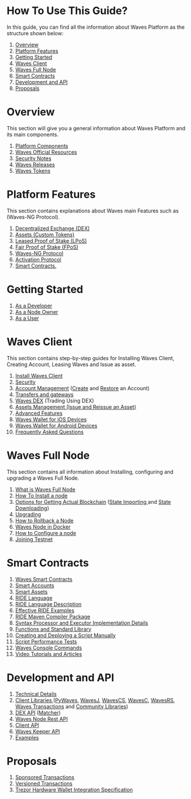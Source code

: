 # How To Use This Guide?

In this guide, you can find all the information about Waves Platform as the structure shown below:

1. [Overview](#overview)
2. [Platform Features](#platform-features)
3. [Getting Started](#getting-started)
4. [Waves Client](#waves-client)
5. [Waves Full Node](#waves-full-node)
6. [Smart Contracts](#smart-contracts)
7. [Development and API](#development-and-api)
8. [Proposals](#proposals)

# Overview

This section will give you a general information about Waves Platform and its main components.

1. [Platform Components](../overview/platform-components.md)
2. [Waves Official Resources](../overview/waves-official-resources.md)
3. [Security Notes](../overview/security-notes.md)
4. [Waves Releases](../overview/waves-releases.md)
5. [Waves Tokens](../overview/waves-tokens.md)

# Platform Features

This section contains explanations about Waves main Features such as \(Waves-NG Protocol\).

1. [Decentralized Exchange \(DEX\)](/platform-features/decentralized-cryptocurrency-exchange-dex.md)
2. [Assets \(Custom Tokens\)](/platform-features/assets-custom-tokens.md)
3. [Leased Proof of Stake \(LPoS\)](/platform-features/leased-proof-of-stake-lpos.md)
4. [Fair Proof of Stake \(FPoS\)](/platform-features/fair-pos.md)
5. [Waves-NG Protocol](/platform-features/waves-ng-protocol.md)
6. [Activation Protocol](/platform-features/activation-protocol.md)
7. [Smart Contracts.](/platform-features/smart-contracts.md)

# Getting Started

1. [As a Developer](/getting-started/as-a-developer.md)
2. [As a Node Owner](/getting-started/as-a-node-owner.md)
3. [As a User](/getting-started/as-a-user.md)

# Waves Client

This section contains step-by-step guides for Installing Waves Client, Creating Account, Leasing Waves and Issue as asset.

1. [Install Waves Client](/waves-client/install-waves-client.md)
2. [Security](/waves-client/security.md)
3. [Account Management](/waves-client/account-management.md) \([Create](/waves-client/account-management/creating-an-account.md) and [Restore](/waves-client/account-management/restore-an-account.md) an Account\)
4. [Transfers and gateways](/waves-client/wallet-management.md)
5. [Waves DEX](/waves-client/waves-dex.md) \(Trading Using DEX\)
6. [Assets Management \(Issue and Reissue an Asset\)](/waves-client/assets-management.md)
7. [Advanced Features](/waves-client/advanced_features.md)
8. [Waves Wallet for iOS Devices](/waves-client/mobile-apps/iOS.md)
9. [Waves Wallet for Android Devices](/waves-client/mobile-apps/android.md)
10. [Frequently Asked Questions](/waves-client/faq.md)

# Waves Full Node

This section contains all information about Installing, configuring and upgrading a Waves Full Node.

1. [What is Waves Full Node](/waves-full-node/what-is-a-full-node.md)
2. [How To Install a node](/waves-full-node/how-to-install-a-node/how-to-install-a-node.md)
3. [Options for Getting Actual Blockchain](/waves-full-node/options-for-getting-actual-blockchain.md)  \([State Importing ](/waves-full-node/options-for-getting-actual-blockchain/export-and-import-from-the-blockchain.md)and [State Downloading](/waves-full-node/options-for-getting-actual-blockchain/state-downloading-and-applying.md)\)
4. [Upgrading](/waves-full-node/upgrading.md)
5. [How to Rollback a Node](/waves-full-node/how-to-rollback-a-node.md)
6. [Waves Node in Docker](/waves-full-node/waves-node-in-docker.md)
7. [How to Configure a node](/waves-full-node/how-to-configure-a-node.md)
8. [Joining Testnet](/waves-full-node/joining-testnet.md)

# Smart Contracts

1. [Waves Smart Contracts](/technical-details/waves-contracts-language-description.md)
2. [Smart Accounts](/technical-details/waves-contracts-language-description/approach-and-capabilities.md)
3. [Smart Assets](/technical-details/smart-assets.md)
4. [RIDE Language](../technical-details/ride-language.md)
5. [RIDE Language Description](../technical-details/ride-language/language-description.md)
6. [Effective RIDE Examples](../technical-details/waves-contracts-language-description/examples/lang-stlib-usage-examples.md)
7. [RIDE Maven Compiler Package](../technical-details/ride-language/maven-compiler.md)
8. [Syntax Processor and Executor Implementation Details](../technical-details/waves-contracts-language-description/implementation-details.md)
9. [Functions and Standard Library](../technical-details/waves-contracts-language-description/standard-library.md)
10. [Creating and Deploying a Script Manually](../technical-details/waves-contracts-language-description/creating-and-deploying-a-script-manually.md)
11. [Script Performance Tests](../technical-details/waves-contracts-language-description/script-performance-tests.md)
12. [Waves Console Commands](../technical-details/waves-contracts-language-description/waves-console-commands.md)
13. [Video Tutorials and Articles](../technical-details/video-tutorials-and-articles.md)

# Development and API

1. [Technical Details](/technical-details/technical-details.md)
2. [Client Libraries ](/development-and-api/client-libraries.md)\([PyWaves](/development-and-api/client-libraries/pywaves.md), [WavesJ](/development-and-api/client-libraries/wavesj.md), [WavesCS](/development-and-api/client-libraries/wavescs.md), [WavesC](/development-and-api/client-libraries/waves-c.md), [WavesRS](/development-and-api/client-libraries/wavesrs.md), [Waves Transactions](/development-and-api/client-libraries/waves-transactions.md) and [Community Libraries](/development-and-api/client-libraries/unofficial-libraries.md)\)
3. [DEX API](/development-and-api/dex-api.md) \([Matcher](/development-and-api/dex-api/matcher.md)\)
4. [Waves Node Rest API](/development-and-api/waves-node-rest-api.md)
5. [Client API](/development-and-api/client-api/overview.md)
6. [Waves Keeper API](/development-and-api/waves-keeper-api/waves-keeper-api.md)
7. [Examples](/development-and-api/examples.md)

# Proposals

1. [Sponsored Transactions](/proposals/sponsored-transactions.md)
2. [Versioned Transactions](/proposals/versioned-transactions.md)
3. [Trezor Hardware Wallet Integration Specification](/proposals/trezor-hardware-wallet-integration-specification.md)
